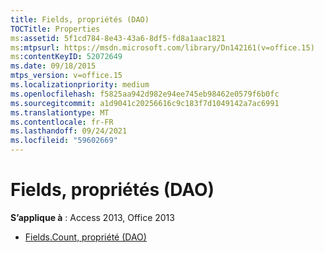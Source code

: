 ```yaml
---
title: Fields, propriétés (DAO)
TOCTitle: Properties
ms:assetid: 5f1cd784-8e43-43a6-8df5-fd8a1aac1821
ms:mtpsurl: https://msdn.microsoft.com/library/Dn142161(v=office.15)
ms:contentKeyID: 52072649
ms.date: 09/18/2015
mtps_version: v=office.15
ms.localizationpriority: medium
ms.openlocfilehash: f5825aa942d982e94ee745eb98462e0579f6b0fc
ms.sourcegitcommit: a1d9041c20256616c9c183f7d1049142a7ac6991
ms.translationtype: MT
ms.contentlocale: fr-FR
ms.lasthandoff: 09/24/2021
ms.locfileid: "59602669"
---
```

# <a name="fields-properties-dao"></a>Fields, propriétés (DAO)

**S’applique à** : Access 2013, Office 2013

- [Fields.Count, propriété (DAO)](fields-count-property-dao.md)

